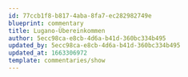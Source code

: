 ```yaml
---
id: 77ccb1f8-b817-4aba-8fa7-ec282982749e
blueprint: commentary
title: Lugano-Übereinkommen
author: 5ecc98ca-e8cb-4d6a-b41d-360bc334b495
updated_by: 5ecc98ca-e8cb-4d6a-b41d-360bc334b495
updated_at: 1663306972
template: commentaries/show
---
```

